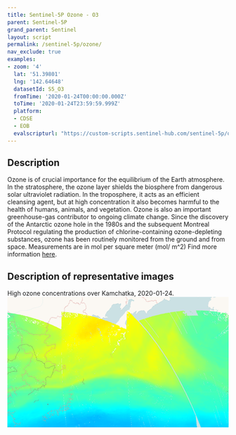 ```yaml
---
title: Sentinel-5P Ozone - O3
parent: Sentinel-5P
grand_parent: Sentinel
layout: script
permalink: /sentinel-5p/ozone/
nav_exclude: true
examples:
- zoom: '4'
  lat: '51.39801'
  lng: '142.64648'
  datasetId: S5_O3
  fromTime: '2020-01-24T00:00:00.000Z'
  toTime: '2020-01-24T23:59:59.999Z'
  platform:
  - CDSE
  - EOB
  evalscripturl: "https://custom-scripts.sentinel-hub.com/sentinel-5p/ozone/script.js"
---
```


## Description
Ozone is of crucial importance for the equilibrium of the Earth atmosphere. In the stratosphere, the ozone layer shields the biosphere from dangerous solar ultraviolet radiation. In the troposphere, it acts as an efficient cleansing agent, but at high concentration it also becomes harmful to the health of humans, animals, and vegetation. Ozone is also an important greenhouse-gas contributor to ongoing climate change. Since the discovery of the Antarctic ozone hole in the 1980s and the subsequent Montreal Protocol regulating the production of chlorine-containing ozone-depleting substances, ozone has been routinely monitored from the ground and from space. Measurements are in mol per square meter (mol/ m^2)
Find more information [here](https://sentinels.copernicus.eu/web/sentinel/data-products/-/asset_publisher/fp37fc19FN8F/content/sentinel-5-precursor-level-2-ozone).

## Description of representative images

High ozone concentrations over Kamchatka, 2020-01-24.
![NO2 tropospheric column](fig/fig1.png)


